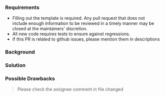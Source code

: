 ### Requirements

* Filling out the template is required. Any pull request that does not include enough information to be reviewed in a timely manner may be closed at the maintainers' discretion.
* All new code requires tests to ensure against regressions.
* If this PR is related to github issues, please mention them in descriptions

### Background
<!--
    Explain why this pull request was created.
-->

### Solution
<!-- 
    Explain how you solved this problem.
-->

### Possible Drawbacks
<!--
    What are the possible side-effects or negative impacts of the code change?
-->

> Please check the assignee comment in file changed
<!--
    Please comment additional descriptions in file changed 
-->
